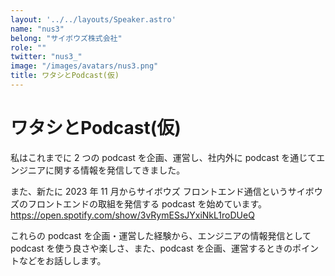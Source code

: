```yaml
---
layout: '../../layouts/Speaker.astro'
name: "nus3"
belong: "サイボウズ株式会社"
role: ""
twitter: "nus3_"
image: "/images/avatars/nus3.png"
title: ワタシとPodcast(仮)
---
```


# ワタシとPodcast(仮)

私はこれまでに 2 つの podcast を企画、運営し、社内外に podcast を通じてエンジニアに関する情報を発信してきました。  

また、新たに 2023 年 11 月からサイボウズ フロントエンド通信というサイボウズのフロントエンドの取組を発信する podcast を始めています。  
<a href="https://open.spotify.com/show/3vRymESsJYxiNkL1roDUeQ">https://open.spotify.com/show/3vRymESsJYxiNkL1roDUeQ</a>  

これらの podcast を企画・運営した経験から、エンジニアの情報発信として podcast を使う良さや楽しさ、また、podcast を企画、運営するときのポイントなどをお話しします。  